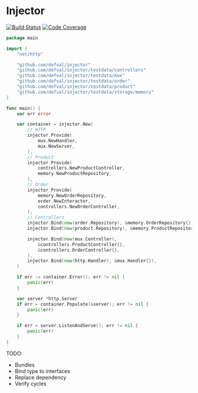 # Injector
[![Build Status](https://img.shields.io/travis/defval/injector.svg?style=for-the-badge&logo=travis)](https://travis-ci.org/defval/injector)
[![Code Coverage](https://img.shields.io/codecov/c/github/defval/injector.svg?style=for-the-badge&logo=codecov)](https://codecov.io/gh/defval/injector)

```go
package main

import (
	"net/http"

	"github.com/defval/injector"
	"github.com/defval/injector/testdata/controllers"
	"github.com/defval/injector/testdata/mux"
	"github.com/defval/injector/testdata/order"
	"github.com/defval/injector/testdata/product"
	"github.com/defval/injector/testdata/storage/memory"
)

func main() {
	var err error

	var container = injector.New(
		// HTTP
		injector.Provide(
			mux.NewHandler,
			mux.NewServer,
		),
		// Product
		injector.Provide(
			controllers.NewProductController,
			memory.NewProductRepository,
		),
		// Order
		injector.Provide(
			memory.NewOrderRepository,
			order.NewInteractor,
			controllers.NewOrderController,
		),
		// Controllers
		injector.Bind(new(order.Repository), &memory.OrderRepository{}),
		injector.Bind(new(product.Repository), &memory.ProductRepository{}),

		injector.Bind(new(mux.Controller),
			&controllers.ProductController{},
			&controllers.OrderController{},
		),
		injector.Bind(new(http.Handler), &mux.Handler{}),
	)

	if err := container.Error(); err != nil {
		panic(err)
	}

	var server *http.Server
	if err = container.Populate(&server); err != nil {
		panic(err)
	}

	if err = server.ListenAndServe(); err != nil {
		panic(err)
	}
}
```

TODO:
- Bundles
- Bind type to interfaces
- Replace dependency
- Verify cycles
